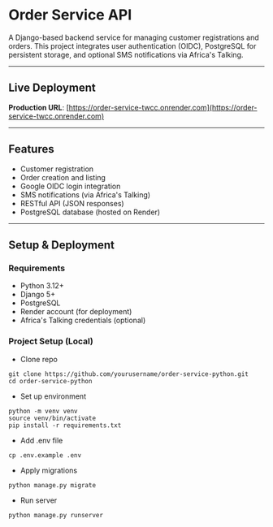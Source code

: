 # Order Service API

A Django-based backend service for managing customer registrations and orders. This project integrates user authentication (OIDC), PostgreSQL for persistent storage, and optional SMS notifications via Africa's Talking.

---

## Live Deployment

**Production URL**: [https://order-service-twcc.onrender.com](https://order-service-twcc.onrender.com)

---

## Features

- Customer registration
- Order creation and listing
- Google OIDC login integration
- SMS notifications (via Africa's Talking)
- RESTful API (JSON responses)
- PostgreSQL database (hosted on Render)

---

## Setup & Deployment

### Requirements

- Python 3.12+
- Django 5+
- PostgreSQL
- Render account (for deployment)
- Africa's Talking credentials (optional)

### Project Setup (Local)


- Clone repo
```{code}
git clone https://github.com/yourusername/order-service-python.git
cd order-service-python
```

- Set up environment
```{code}
python -m venv venv
source venv/bin/activate
pip install -r requirements.txt
```

- Add .env file
```{code}
cp .env.example .env
```
- Apply migrations
```{code}
python manage.py migrate
```
- Run server
```{code}
python manage.py runserver
```